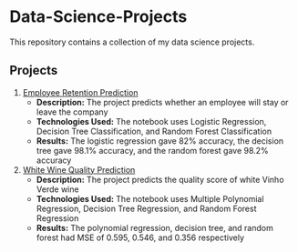 # Data-Science-Projects

This repository contains a collection of my data science projects.

## Projects
1. [Employee Retention Prediction](https://github.com/kellyytian/Data-Science-Projects/tree/d7cb6b48e17ea09279ea9558b9a1e199e7e03a09/Employee%20Retention%20Prediction)
   - **Description:** The project predicts whether an employee will stay or leave the company
   - **Technologies Used:** The notebook uses Logistic Regression, Decision Tree Classification, and Random Forest Classification
   - **Results:** The logistic regression gave 82% accuracy, the decision tree gave 98.1% accuracy, and the random forest gave 98.2% accuracy
2. [White Wine Quality Prediction](https://github.com/kellyytian/Data-Science-Projects/tree/f6bd345058c519dc63db253bf8e66e93bb88b769/White%20Wine%20Quality%20Prediction)
   - **Description:** The project predicts the quality score of white Vinho Verde wine
   - **Technologies Used:** The notebook uses Multiple Polynomial Regression, Decision Tree Regression, and Random Forest Regression
   - **Results:** The polynomial regression, decision tree, and random forest had MSE of 0.595, 0.546, and 0.356 respectively
